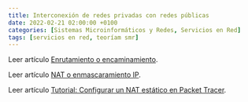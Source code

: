 ```yaml
---
title: Interconexión de redes privadas con redes públicas
date: 2022-02-21 02:00:00 +0100
categories: [Sistemas Microinformáticos y Redes, Servicios en Red]
tags: [servicios en red, teoríam smr]
---
```


Leer artículo [Enrutamiento o encaminamiento](/posts/enrutamiento/).

Leer artículo [NAT o enmascaramiento IP](/posts/nat/).

Leer artículo [Tutorial: Configurar un NAT estático en Packet Tracer](/posts/tutorial-nat-estatico-packet-tracer/).